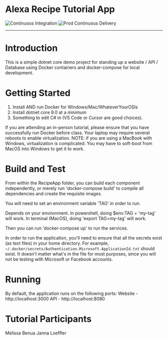 # Alexa Recipe Tutorial App

![Continuous Integration](https://github.com/queen-of-code/alexa-recipe-app/workflows/Alexa%20Recipe%20App%20CI/CD/badge.svg)
![Prod Continuous Delivery](https://github.com/queen-of-code/alexa-recipe-app/workflows/Prod%20Continuous%20Delivery/badge.svg)

---

# Introduction

This is a simple dotnet core demo project for standing up a website / API / Database using Docker containers and docker-compose for local development.

# Getting Started

1.  Install AND run Docker for Windows/Mac/WhateverYourOSIs
2.  Install dotnet core 9.0 at a minimum
3.  Something to edit C# in (VS Code or Cursor are good choices).

If you are attending an in-person tutorial, please ensure that you have successfully run Docker before class. Your laptop may require several reboots to enable virtualization. NOTE: if you are using a MacBook with Windows, virtualization is complicated. You may have to soft-boot from MacOS into Windows to get it to work.

# Build and Test

From within the RecipeApp folder, you can build each component independently, or merely run 'docker-compose build' to compile all dependencies and create the requisite images.

You will need to set an environment variable 'TAG' in order to run.

Depends on your environment.
In powershell, doing \$env:TAG = 'my-tag' will work.
In terminal (MacOS), doing 'export TAG=my-tag' will work.

Then you can run 'docker-compose up' to run the services.

In order to run the application, you'll need to ensure that all the secrets exist (as text files) in your home directory. For example, `~/.docker/secrets/Authentication.Microsoft.ApplicationId.txt` should exist. It doesn't matter what's in the file for most purposes, since you will not be testing with Microsoft or Facebook accounts.

# Running

By default, the application runs on the following ports:
Website - http://localhost:3000
API - http://localhost:8080

# Tutorial Participants

Melissa Benua
Janna Loeffler
